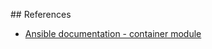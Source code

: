 ## References

- [Ansible documentation - container module](https://docs.ansible.com/ansible/docker_container_module.html)
